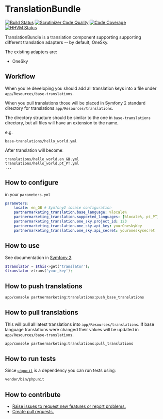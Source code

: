 TranslationBundle
=================

[![Build Status](https://travis-ci.org/partnermarketing/PartnermarketingTranslationBundle.svg?branch=master)](https://travis-ci.org/partnermarketing/PartnermarketingTranslationBundle)
[![Scrutinizer Code Quality](https://scrutinizer-ci.com/g/partnermarketing/PartnermarketingTranslationBundle/badges/quality-score.png?b=master)](https://scrutinizer-ci.com/g/partnermarketing/PartnermarketingTranslationBundle/?branch=master)
[![Code Coverage](https://scrutinizer-ci.com/g/partnermarketing/PartnermarketingTranslationBundle/badges/coverage.png?b=master)](https://scrutinizer-ci.com/g/partnermarketing/PartnermarketingTranslationBundle/?branch=master)
[![HHVM Status](http://hhvm.h4cc.de/badge/partnermarketing/translation-bundle.svg)](http://hhvm.h4cc.de/package/partnermarketing/translation-bundle)

TranslationBundle is a translation component supporting supporting different translation adapters -- by default, OneSky. 

The existing adapters are:

* OneSky

## Workflow

When you're developing you should add all translation keys into a file under `app/Resources/base-translations`.

When you pull translations those will be placed in Symfony 2 standard directory for translations `app/Resources/translations`.

The directory structure should be similar to the one in `base-translations` directory, but all files will have
an extension to the name.

e.g.
```
base-translations/hello_world.yml
```
After translation will become:

```
translations/hello_world.en_GB.yml
translations/hello_world.pt_PT.yml
...
```


## How to configure

in your `parameters.yml`

```yml
parameters:
    locale: en_GB # Symfony2 locale configuration
    partnermarketing_translation.base_language: %locale%
    partnermarketing_translation.supported_languages: [%locale%, pt_PT]
    partnermarketing_translation.one_sky.project_id: 123
    partnermarketing_translation.one_sky.api_key: yourOneskyKey
    partnermarketing_translation.one_sky.api_secret: youroneskysecret
```

## How to use

See documentation in [Symfony 2](http://symfony.com/doc/current/book/translation.html#basic-translation).

```php
$translator = $this->get('translator');
$translator->trans('your_key');
```


## How to push translations

```sh
app/console partnermarketing:translations:push_base_translations
```

## How to pull translations

This will pull all latest translations into `app/Resources/translations`.
If base language translations were changed their values will be updated in `app/Resources/base-translations`.

```sh
app/console partnermarketing:translations:pull_translations
```

## How to run tests

Since [`phpunit`](https://phpunit.de) is a dependency you can run tests using:

```sh
vendor/bin/phpunit
```


## How to contribute

* [Raise issues to request new features or report problems.](https://github.com/partnermarketing/PartnermarketingTranslationBundle/issues)
* [Create pull requests.](https://github.com/partnermarketing/PartnermarketingTranslationBundle/pulls)
